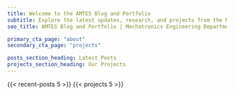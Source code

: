 ```yaml
---
title: Welcome to the AMTES Blog and Portfolio
subtitle: Explore the latest updates, research, and projects from the Mechatronics Engineering Department at FUNAAB. Stay informed and engaged with our community.
seo_title: AMTES Blog and Portfolio | Mechatronics Engineering Department at FUNAAB

primary_cta_page: "about"
secondary_cta_page: "projects"

posts_section_heading: Latest Posts
projects_section_heading: Our Projects
---
```


{{< recent-posts 5 >}}
{{< projects 5 >}}
